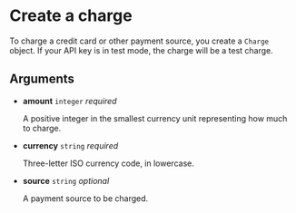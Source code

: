 # Create a charge

To charge a credit card or other payment source, you create a `Charge` object. If your API key is in test mode, the charge will be a test charge.

## Arguments

- **amount** `integer` _required_

  A positive integer in the smallest currency unit representing how much to charge.

- **currency** `string` _required_

  Three-letter ISO currency code, in lowercase.

- **source** `string` _optional_

  A payment source to be charged.